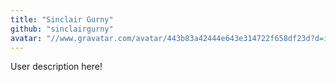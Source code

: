```yaml
---
title: "Sinclair Gurny"
github: "sinclairgurny"
avatar: "//www.gravatar.com/avatar/443b83a42444e643e314722f658df23d?d=identicon"
---
```


User description here!
